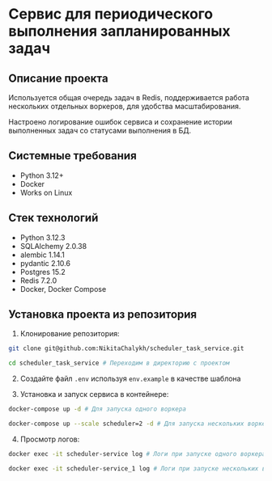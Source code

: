 Сервис для периодического выполнения запланированных задач
=====

Описание проекта
----------
Используется общая очередь задач в Redis, поддерживается работа нескольких отдельных воркеров, для удобства масштабирования.

Настроено логирование ошибок сервиса и сохранение истории выполненных задач со статусами выполнения в БД.

Системные требования
----------

* Python 3.12+
* Docker
* Works on Linux

Стек технологий
----------

* Python 3.12.3
* SQLAlchemy 2.0.38
* alembic 1.14.1
* pydantic 2.10.6
* Postgres 15.2
* Redis 7.2.0
* Docker, Docker Compose

Установка проекта из репозитория
----------
1. Клонирование репозитория:
```bash 
git clone git@github.com:NikitaChalykh/scheduler_task_service.git

cd scheduler_task_service # Переходим в директорию с проектом
```

2. Создайте файл ```.env``` используя ```env.example``` в качестве шаблона

3. Установка и запуск сервиса в контейнере:
```bash 
docker-compose up -d # Для запуска одного воркера

docker-compose up --scale scheduler=2 -d # Для запуска нескольких воркеров (например, двух)
```

4. Просмотр логов:
```bash 
docker exec -it scheduler-service log # Логи при запуске одного воркера

docker exec -it scheduler-service_1 log # Логи при запуске нескольких воркеров (указать номер воркера)
```
